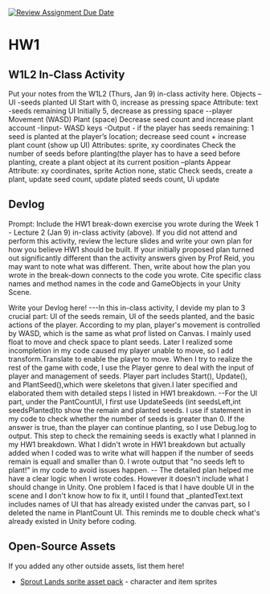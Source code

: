 [![Review Assignment Due Date](https://classroom.github.com/assets/deadline-readme-button-22041afd0340ce965d47ae6ef1cefeee28c7c493a6346c4f15d667ab976d596c.svg)](https://classroom.github.com/a/MjLLqDcN)
# HW1
## W1L2 In-Class Activity

Put your notes from the W1L2 (Thurs, Jan 9) in-class activity here.
Objects
 –UI
   -seeds planted UI
Start with 0, increase as pressing space
Attribute: text
   -seeds remaining UI
Initially 5, decrease as pressing space
 --player 
Movement (WASD)
Plant (space)
   Decrease seed count and increase plant account
-Iinput- WASD keys
-Output - if the player has seeds remaining: 1 seed is planted at the player’s location; decrease seed count + increase plant count (show up UI)
Attributes: sprite, xy coordinates
Check the number of seeds before planting(the player has to have a seed before planting, create a plant object at its current position
–plants
Appear
Attribute: xy coordinates, sprite
Action  none, static
Check seeds, create a plant, update seed count, update plated seeds count, Ui update

## Devlog
Prompt: Include the HW1 break-down exercise you wrote during the Week 1 - Lecture 2 (Jan 9) in-class activity (above). If you did not attend and perform this activity, review the lecture slides and write your own plan for how you believe HW1 should be built. If your initially proposed plan turned out significantly different than the activity answers given by Prof Reid, you may want to note what was different. Then, write about how the plan you wrote in the break-down connects to the code you wrote. Cite specific class names and method names in the code and GameObjects in your Unity Scene.


Write your Devlog here!
---In this in-class activity, I devide my plan to 3 crucial part: UI of the seeds remain, UI of the seeds planted, and the basic actions of the player. According to my plan, player's movement is controlled by WASD, which is the same as what prof listed on Canvas. I mainly used float to move and check space to plant seeds. Later I realized some incompletion in my code caused my player unable to move, so I add transform.Translate to enable the player to move. When I try to realize the rest of the game with code, I use the Player genre to deal with the input of player and management of seeds. Player part includes Start(), Update(), and PlantSeed(),which were skeletons that given.I later specified and elaborated them with detailed steps I listed in HW1  breakdown.
--For the UI part, under the PantCountUI, I first use UpdateSeeds (int seedsLeft,int seedsPlanted)to show the remain and planted seeds. I use if statement in my code to check whether the number of seeds is greater than 0. If the answer is true, than the player can continue planting, so I use Debug.log to output. This step to check the remaining seeds is exactly what I planned in my HW1 breakdown. What I didn't wrote in HW1 breakdown but actually added when I coded was to write what will happen if the number of seeds remain is equall and smaller than 0. I wrote output that "no seeds left to plant!" in my code to avoid issues happen.
-- The detailed plan helped me have a clear logic  when I wrote codes. However it doesn't include what I should change in Unity. One problem I faced is that I have double UI in the scene and I don't know how to fix it, until I found that  _plantedText.text includes names of UI that has already existed under the canvas part, so I deleted the name in PlantCount UI. This reminds me to double check what's already existed in Unity before coding.
## Open-Source Assets
If you added any other outside assets, list them here!
- [Sprout Lands sprite asset pack](https://cupnooble.itch.io/sprout-lands-asset-pack) - character and item sprites
